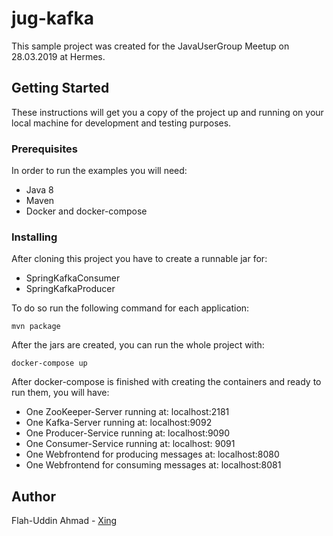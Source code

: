 # jug-kafka

This sample project was created for the JavaUserGroup Meetup on 28.03.2019 at Hermes.

## Getting Started

These instructions will get you a copy of the project up and running on your local machine for development and testing purposes.

### Prerequisites

In order to run the examples you will need:

* Java 8
* Maven
* Docker and docker-compose

### Installing

After cloning this project you have to create a runnable jar for:
* SpringKafkaConsumer
* SpringKafkaProducer

To do so run the following command for each application:
```
mvn package
```

After the jars are created, you can run the whole project with:
```
docker-compose up
```

After docker-compose is finished with creating the containers and ready to run them, you will have:
* One ZooKeeper-Server running at: localhost:2181
* One Kafka-Server running at: localhost:9092
* One Producer-Service running at: localhost:9090
* One Consumer-Service running at: localhost: 9091
* One Webfrontend for producing messages at: localhost:8080
* One Webfrontend for consuming messages at: localhost:8081

## Author

Flah-Uddin Ahmad - [Xing](https://www.xing.com/profile/FlahUddin_Ahmad2)
